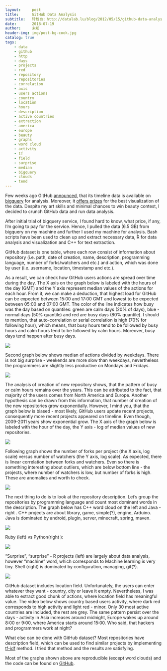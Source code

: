 ```yaml
---
layout:     post
title:      GitHub Data Analysis
subtitle:   转载自：http://datalab.lu/blog/2012/05/15/github-data-analysis/
date:       2018-07-19
author:     未知
header-img: img/post-bg-cook.jpg
catalog: true
tags:
    - data
    - github
    - http
    - days
    - projects
    - red
    - repository
    - repositories
    - correlation
    - axis
    - users actions
    - country
    - location
    - hours
    - description
    - active countries
    - extraction
    - america
    - europe
    - beauty
    - graphs
    - word cloud
    - activity
    - tf
    - field
    - surprise
    - median
    - bigquery
    - clouds
    - tend
---
```


Few weeks ago GitHub [announced](https://github.com/blog/1112-data-at-github), that its timeline data is available on [bigquery](https://bigquery.cloud.google.com/) for analysis. Moreover, it [offers prizes](https://github.com/blog/1118-the-github-data-challenge) for the best visualization of the data. Despite my art skills and minimal chances to win beauty contest, I decided to crunch GitHub data and run data analysis.

After initial trial of bigquery service, I found hard to know, what price, if any, I’m going to pay for the service. Hence, I pulled the data (6.5 GB) from bigquery on my machine and further I used my machine for analysis. Bash scripts have been used to clean up and extract necessary data, R for data analysis and visualization and C++ for text extraction.

GitHub dataset is one table, where each row consist of information about repository (i.e. path, date of creation, name, description, programming language, number of forks/watchers and etc.) and action, which was done by user (i.e. username, location, timestamp and etc.).

As a result, we can check how GitHub users actions are spread over time during the day. The X axis on the graph below is labeled with the hours of the day (GMT) and the Y axis represent median values of the actions for each hour. From it, we can make a deduction, that highest load for GitHub can be expected between 15:00 and 17:00 GMT and lowest to be expected between 05:00 and 07:00 GMT. The color of the line indicates how busy was the day based on quantiles: green are calm days (20% of days), blue - normal days (50% quantile) and red are busy days (80% quantile). I should to mention, that auto-correlation or serial correlation is high (70% for following hour), which means, that busy hours tend to be followed by busy hours and calm hours tend to be followed by calm hours. Moreover, busy days tend happen after busy days.

[![](http://i176.photobucket.com/albums/w180/investuotojas/actions.png)
](http://s176.photobucket.com/albums/w180/investuotojas?action=view¤t=actions.png)

Second graph below shows median of actions divided by weekdays. There is not big surprise - weekends are more slow than weekdays, nevertheless the programmers are slightly less productive on Mondays and Fridays.

[![](http://i176.photobucket.com/albums/w180/investuotojas/actions_weekdays.png)
](http://s176.photobucket.com/albums/w180/investuotojas?action=view¤t=actions_weekdays.png)

The analysis of creation of new repository shows, that the pattern of busy or calm hours remains over the years. This can be attributed to the fact, that majority of the users comes from North America and Europe. Another hypothesis can be drawn from this information, that number of creation of the new repositories grow exponentially. However, I mind you, that the graph below is biased - most likely, GitHub users update recent projects, consequently more recent projects appeared on timeline. Even though, 2009-2011 years show exponential grow. The X axis of the graph below is labeled with the hour of the day, the Y axis - log of median values of new repositories.

[![](http://i176.photobucket.com/albums/w180/investuotojas/new_repos.png)
](http://s176.photobucket.com/albums/w180/investuotojas?action=view¤t=new_repos.png)

Following graph shows the number of forks per project (the X axis, log scale) versus number of watchers (the Y axis, log scale). As expected, there is linear correlation between forks and watchers. Even so there is something interesting about outliers, which are below bottom line - the projects, where number of watchers is low, but number of forks is high. These are anomalies and worth to check.

[![](http://i176.photobucket.com/albums/w180/investuotojas/fork_watch.png)
](http://s176.photobucket.com/albums/w180/investuotojas?action=view¤t=fork_watch.png)

The next thing to do is to look at the repository description. Let’s group the repositories by programming language and count most dominant words in the description. The graph below has C++ word cloud on the left and Java - right . C++ projects are about library, game, simple(?), engine, Arduino. Java is dominated by android, plugin, server, minecraft, spring, maven.

[![](http://i176.photobucket.com/albums/w180/investuotojas/cpp_java.png)
](http://s176.photobucket.com/albums/w180/investuotojas?action=view¤t=cpp_java.png)

Ruby (left) vs Python(right ):

[![](http://i176.photobucket.com/albums/w180/investuotojas/ruby_python.png)
](http://s176.photobucket.com/albums/w180/investuotojas?action=view¤t=ruby_python.png)

“Surprise”, “surprise” - R projects (left) are largely about data analysis, however “machine” word, which corresponds to Machine learning is very tiny. Shell (right) is dominated by configuration, managing, git(?).

[![](http://i176.photobucket.com/albums/w180/investuotojas/r_bash.png)
](http://s176.photobucket.com/albums/w180/investuotojas?action=view¤t=r_bash.png)

GitHub dataset includes location field. Unfortunately, the users can enter whatever they want - country, city or leave it empty. Nevertheless, I was able to extract good chunk of actions, where location field has meaningful value. The video below shows country based users activity, where dark red corresponds to high activity and light red - minor. Only 30 most active countries are included, the rest are grey. The same pattern persist over the days - activity in Asia increases around midnight, Europe wakes up around 8:00 or 9:00, where America starts around 15:00. Who said, that hackers and programmers work at night?

What else can be done with GitHub dataset? Most repositories have description field, which can be used to find similar projects by implementing [tf-idf](http://en.wikipedia.org/wiki/Tf*idf) method. I tried that method and the results are satisfying.

Most of the graphs shown above are reproducible (except word clouds) and the code can be found on [GitHub](https://github.com/kafka399/githubdata).
